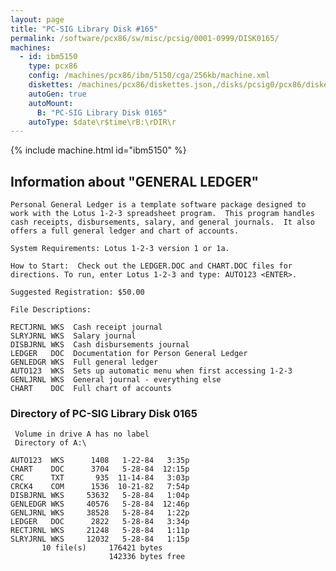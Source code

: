 ```yaml
---
layout: page
title: "PC-SIG Library Disk #165"
permalink: /software/pcx86/sw/misc/pcsig/0001-0999/DISK0165/
machines:
  - id: ibm5150
    type: pcx86
    config: /machines/pcx86/ibm/5150/cga/256kb/machine.xml
    diskettes: /machines/pcx86/diskettes.json,/disks/pcsig0/pcx86/diskettes.json
    autoGen: true
    autoMount:
      B: "PC-SIG Library Disk 0165"
    autoType: $date\r$time\rB:\rDIR\r
---
```


{% include machine.html id="ibm5150" %}

## Information about "GENERAL LEDGER"

    Personal General Ledger is a template software package designed to
    work with the Lotus 1-2-3 spreadsheet program.  This program handles
    cash receipts, disbursements, salary, and general journals.  It also
    offers a full general ledger and chart of accounts.
    
    System Requirements: Lotus 1-2-3 version 1 or 1a.
    
    How to Start:  Check out the LEDGER.DOC and CHART.DOC files for
    directions. To run, enter Lotus 1-2-3 and type: AUTO123 <ENTER>.
    
    Suggested Registration: $50.00
    
    File Descriptions:
    
    RECTJRNL WKS  Cash receipt journal
    SLRYJRNL WKS  Salary journal
    DISBJRNL WKS  Cash disbursements journal
    LEDGER   DOC  Documentation for Person General Ledger
    GENLEDGR WKS  Full general ledger
    AUTO123  WKS  Sets up automatic menu when first accessing 1-2-3
    GENLJRNL WKS  General journal - everything else
    CHART    DOC  Full chart of accounts

### Directory of PC-SIG Library Disk 0165

     Volume in drive A has no label
     Directory of A:\

    AUTO123  WKS      1408   1-22-84   3:35p
    CHART    DOC      3704   5-28-84  12:15p
    CRC      TXT       935  11-14-84   3:03p
    CRCK4    COM      1536  10-21-82   7:54p
    DISBJRNL WKS     53632   5-28-84   1:04p
    GENLEDGR WKS     40576   5-28-84  12:46p
    GENLJRNL WKS     38528   5-28-84   1:22p
    LEDGER   DOC      2822   5-28-84   3:34p
    RECTJRNL WKS     21248   5-28-84   1:11p
    SLRYJRNL WKS     12032   5-28-84   1:15p
           10 file(s)     176421 bytes
                          142336 bytes free
